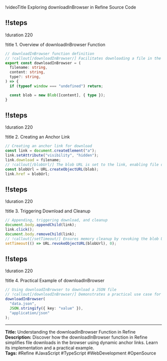 !videoTitle Exploring downloadInBrowser in Refine Source Code

## !!steps

!duration 220

!title 1. Overview of downloadInBrowser Function

```ts ! refine/src/helpers.ts
// downloadInBrowser function definition
// !callout[/downloadInBrowser/] Facilitates downloading a file in the browser by dynamically creating an anchor link and triggering a click event.
export const downloadInBrowser = (
  filename: string,
  content: string,
  type?: string,
) => {
  if (typeof window === "undefined") return;

  const blob = new Blob([content], { type });
}
```

## !!steps

!duration 220

!title 2. Creating an Anchor Link

```ts ! refine/src/helpers.ts
// Creating an anchor link for download
const link = document.createElement("a");
link.setAttribute("visibility", "hidden");
link.download = filename;
// !callout[/blobUrl/] The blob URL is set to the link, enabling file download.
const blobUrl = URL.createObjectURL(blob);
link.href = blobUrl;
```

## !!steps

!duration 220

!title 3. Triggering Download and Cleanup

```ts ! refine/src/helpers.ts
// Appending, triggering download, and cleanup
document.body.appendChild(link);
link.click();
document.body.removeChild(link);
// !callout[/setTimeout/] Ensures memory cleanup by revoking the blob URL.
setTimeout(() => URL.revokeObjectURL(blobUrl), 0);
```

## !!steps

!duration 220

!title 4. Practical Example of downloadInBrowser

```ts ! refine/src/helpers.ts
// Using downloadInBrowser to download a JSON file
// !callout[/downloadInBrowser/] Demonstrates a practical use case for exporting JSON data.
downloadInBrowser(
  "data.json",
  JSON.stringify({ key: "value" }),
  "application/json"
);

```

---

**Title:** Understanding the downloadInBrowser Function in Refine  
**Description:** Discover how the downloadInBrowser function in Refine simplifies file downloads in the browser using dynamic anchor links. Learn its implementation and a practical example.  
**Tags:** #Refine #JavaScript #TypeScript #WebDevelopment #OpenSource  
```